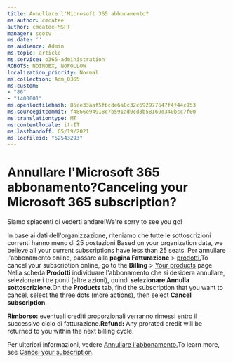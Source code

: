 ```yaml
---
title: Annullare l'Microsoft 365 abbonamento?
ms.author: cmcatee
author: cmcatee-MSFT
manager: scotv
ms.date: ''
ms.audience: Admin
ms.topic: article
ms.service: o365-administration
ROBOTS: NOINDEX, NOFOLLOW
localization_priority: Normal
ms.collection: Adm_O365
ms.custom:
- "86"
- "1400001"
ms.openlocfilehash: 85ce33aaf5fbcde6a8c32c692977647f4f44c953
ms.sourcegitcommit: f4866e94918c7b591ad0cd3b58169d340bcc7f00
ms.translationtype: MT
ms.contentlocale: it-IT
ms.lasthandoff: 05/19/2021
ms.locfileid: "52543293"
---
```

# <a name="canceling-your-microsoft-365-subscription"></a><span data-ttu-id="a1d2f-102">Annullare l'Microsoft 365 abbonamento?</span><span class="sxs-lookup"><span data-stu-id="a1d2f-102">Canceling your Microsoft 365 subscription?</span></span>

<span data-ttu-id="a1d2f-103">Siamo spiacenti di vederti andare!</span><span class="sxs-lookup"><span data-stu-id="a1d2f-103">We're sorry to see you go!</span></span>
  
<span data-ttu-id="a1d2f-104">In base ai dati dell'organizzazione, riteniamo che tutte le sottoscrizioni correnti hanno meno di 25 postazioni.</span><span class="sxs-lookup"><span data-stu-id="a1d2f-104">Based on your organization data, we believe all your current subscriptions have less than 25 seats.</span></span> <span data-ttu-id="a1d2f-105">Per annullare l'abbonamento online, passare alla **pagina Fatturazione** \> [prodotti.](https://go.microsoft.com/fwlink/p/?linkid=842054)</span><span class="sxs-lookup"><span data-stu-id="a1d2f-105">To cancel your subscription online, go to the **Billing** \> [Your products](https://go.microsoft.com/fwlink/p/?linkid=842054) page.</span></span> <span data-ttu-id="a1d2f-106">Nella scheda **Prodotti** individuare l'abbonamento che si desidera annullare, selezionare i tre punti (altre azioni), quindi **selezionare Annulla sottoscrizione.**</span><span class="sxs-lookup"><span data-stu-id="a1d2f-106">On the **Products** tab, find the subscription that you want to cancel, select the three dots (more actions), then select **Cancel subscription**.</span></span>
  
<span data-ttu-id="a1d2f-107">**Rimborso:** eventuali crediti proporzionali verranno rimessi entro il successivo ciclo di fatturazione.</span><span class="sxs-lookup"><span data-stu-id="a1d2f-107">**Refund:** Any prorated credit will be returned to you within the next billing cycle.</span></span>

<span data-ttu-id="a1d2f-108">Per ulteriori informazioni, vedere [Annullare l'abbonamento.](/microsoft-365/commerce/subscriptions/cancel-your-subscription)</span><span class="sxs-lookup"><span data-stu-id="a1d2f-108">To learn more, see [Cancel your subscription](/microsoft-365/commerce/subscriptions/cancel-your-subscription).</span></span>